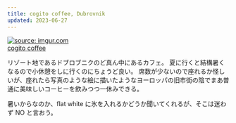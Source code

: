 ```yaml
---
title: cogito coffee, Dubrovnik
updated: 2023-06-27
---
```


<a href="https://imgur.com/Vfq7T8K"><img src="https://i.imgur.com/Vfq7T8K.jpg" title="source: imgur.com" /></a>  
[cogito coffee](https://www.cogitocoffee.com/)

リゾート地であるドブロブニクのど真ん中にあるカフェ。
夏に行くと結構暑くなるので小休憩をしに行くのにちょうど良い。
席数が少ないので座れるか怪しいが、座れたら写真のような絵に描いたようなヨーロッパの旧市街の陰でまあ普通に美味しいコーヒーを飲みつつ一休みできる。

暑いからなのか、flat white に氷を入れるかどうか聞いてくれるが、そこは迷わず NO と言おう。
